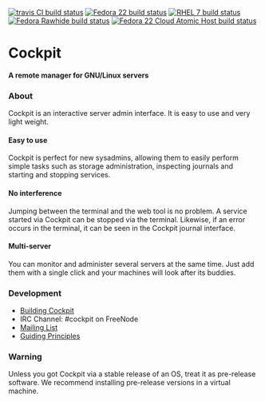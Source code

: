 [![travis CI build status](https://travis-ci.org/cockpit-project/cockpit.svg?branch=master)](https://travis-ci.org/cockpit-project/cockpit)
[![Fedora 22 build status](http://files.cockpit-project.org/hubbot/status-f22-x86_64.svg?master)](http://files.cockpit-project.org/hubbot/)
[![RHEL 7 build status](http://files.cockpit-project.org/hubbot/status-r7-x86_64.svg?master)](http://files.cockpit-project.org/hubbot/)
[![Fedora Rawhide build status](http://files.cockpit-project.org/hubbot/status-fraw-x86_64.svg?master)](http://files.cockpit-project.org/hubbot/)
[![Fedora 22 Cloud Atomic Host build status](http://files.cockpit-project.org/hubbot/status-f22-atomic-x86_64.svg?master)](http://files.cockpit-project.org/hubbot/)

# Cockpit
**A remote manager for GNU/Linux servers**

### About
Cockpit is an interactive server admin interface. It is easy to use and very light weight.

#### Easy to use
Cockpit is perfect for new sysadmins, allowing them to easily perform simple tasks such as storage administration, inspecting journals and starting and stopping services.

#### No interference
Jumping between the terminal and the web tool is no problem. A service started via Cockpit can be stopped via the terminal. Likewise, if an error occurs in the terminal, it can be seen in the Cockpit journal interface.

#### Multi-server
You can monitor and administer several servers at the same time. Just add them with a single click and your machines will look after its buddies.

### Development

 * [Building Cockpit](HACKING.md)
 * IRC Channel: #cockpit on FreeNode
 * [Mailing List](https://lists.fedorahosted.org/pipermail/cockpit-devel/)
 * [Guiding Principles](http://stef.thewalter.net/ideals-of-cockpit.html)

### Warning
Unless you got Cockpit via a stable release of an OS, treat it as pre-release
software. We recommend installing pre-release versions in a virtual machine.
